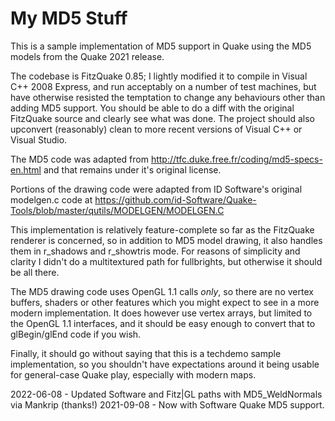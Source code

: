 # My MD5 Stuff

This is a sample implementation of MD5 support in Quake using the MD5 models from the Quake 2021 release.

The codebase is FitzQuake 0.85; I lightly modified it to compile in Visual C++ 2008 Express, and run acceptably on a number of test machines, but have otherwise resisted the temptation to change any behaviours other than adding MD5 support.  You should be able to do a diff with the original FitzQuake source and clearly see what was done.  The project should also upconvert (reasonably) clean to more recent versions of Visual C++ or Visual Studio.

The MD5 code was adapted from http://tfc.duke.free.fr/coding/md5-specs-en.html and that remains under it's original license.

Portions of the drawing code were adapted from ID Software's original modelgen.c code at https://github.com/id-Software/Quake-Tools/blob/master/qutils/MODELGEN/MODELGEN.C

This implementation is relatively feature-complete so far as the FitzQuake renderer is concerned, so in addition to MD5 model drawing, it also handles them in r_shadows and r_showtris mode.  For reasons of simplicity and clarity I didn't do a multitextured path for fullbrights, but otherwise it should be all there.

The MD5 drawing code uses OpenGL 1.1 calls *only*, so there are no vertex buffers, shaders or other features which you might expect to see in a more modern implementation.  It does however use vertex arrays, but limited to the OpenGL 1.1 interfaces, and it should be easy enough to convert that to glBegin/glEnd code if you wish.

Finally, it should go without saying that this is a techdemo sample implementation, so you shouldn't have expectations around it being usable for general-case Quake play, especially with modern maps.

2022-06-08 - Updated Software and Fitz|GL paths with MD5_WeldNormals via Mankrip (thanks!)
2021-09-08 - Now with Software Quake MD5 support.
